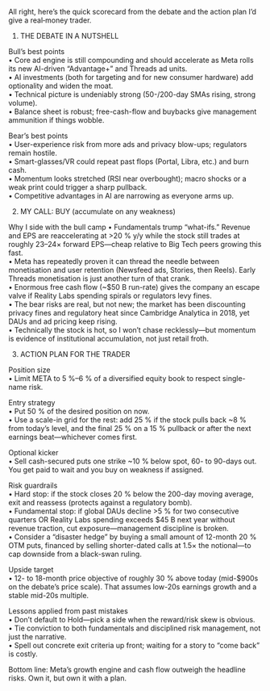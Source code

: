 All right, here’s the quick scorecard from the debate and the action plan I’d give a real‐money trader.

1.  THE DEBATE IN A NUTSHELL  

   Bull’s best points  
   •  Core ad engine is still compounding and should accelerate as Meta rolls its new AI-driven “Advantage+” and Threads ad units.  
   •  AI investments (both for targeting and for new consumer hardware) add optionality and widen the moat.  
   •  Technical picture is undeniably strong (50-/200-day SMAs rising, strong volume).  
   •  Balance sheet is robust; free-cash-flow and buybacks give management ammunition if things wobble.

   Bear’s best points  
   •  User-experience risk from more ads and privacy blow-ups; regulators remain hostile.  
   •  Smart-glasses/VR could repeat past flops (Portal, Libra, etc.) and burn cash.  
   •  Momentum looks stretched (RSI near overbought); macro shocks or a weak print could trigger a sharp pullback.  
   •  Competitive advantages in AI are narrowing as everyone arms up.

2.  MY CALL: BUY (accumulate on any weakness)

Why I side with the bull camp
•  Fundamentals trump “what-ifs.”  Revenue and EPS are reaccelerating at >20 % y/y while the stock still trades at roughly 23–24× forward EPS—cheap relative to Big Tech peers growing this fast.  
•  Meta has repeatedly proven it can thread the needle between monetisation and user retention (Newsfeed ads, Stories, then Reels).  Early Threads monetisation is just another turn of that crank.  
•  Enormous free cash flow (~$50 B run-rate) gives the company an escape valve if Reality Labs spending spirals or regulators levy fines.  
•  The bear risks are real, but not new; the market has been discounting privacy fines and regulatory heat since Cambridge Analytica in 2018, yet DAUs and ad pricing keep rising.  
•  Technically the stock is hot, so I won’t chase recklessly—but momentum is evidence of institutional accumulation, not just retail froth.

3.  ACTION PLAN FOR THE TRADER

Position size  
•  Limit META to 5 %–6 % of a diversified equity book to respect single-name risk.  

Entry strategy  
•  Put 50 % of the desired position on now.  
•  Use a scale-in grid for the rest: add 25 % if the stock pulls back ~8 % from today’s level, and the final 25 % on a 15 % pullback or after the next earnings beat—whichever comes first.  

Optional kicker  
•  Sell cash-secured puts one strike ~10 % below spot, 60- to 90-days out.  You get paid to wait and you buy on weakness if assigned.  

Risk guardrails  
•  Hard stop: if the stock closes 20 % below the 200-day moving average, exit and reassess (protects against a regulatory bomb).  
•  Fundamental stop: if global DAUs decline >5 % for two consecutive quarters OR Reality Labs spending exceeds $45 B next year without revenue traction, cut exposure—management discipline is broken.  
•  Consider a “disaster hedge” by buying a small amount of 12-month 20 % OTM puts, financed by selling shorter-dated calls at 1.5× the notional—to cap downside from a black-swan ruling.

Upside target  
•  12- to 18-month price objective of roughly 30 % above today (mid-$900s on the debate’s price scale).  That assumes low-20s earnings growth and a stable mid-20s multiple.

Lessons applied from past mistakes  
•  Don’t default to Hold—pick a side when the reward/risk skew is obvious.  
•  Tie conviction to both fundamentals and disciplined risk management, not just the narrative.  
•  Spell out concrete exit criteria up front; waiting for a story to “come back” is costly.

Bottom line: Meta’s growth engine and cash flow outweigh the headline risks. Own it, but own it with a plan.